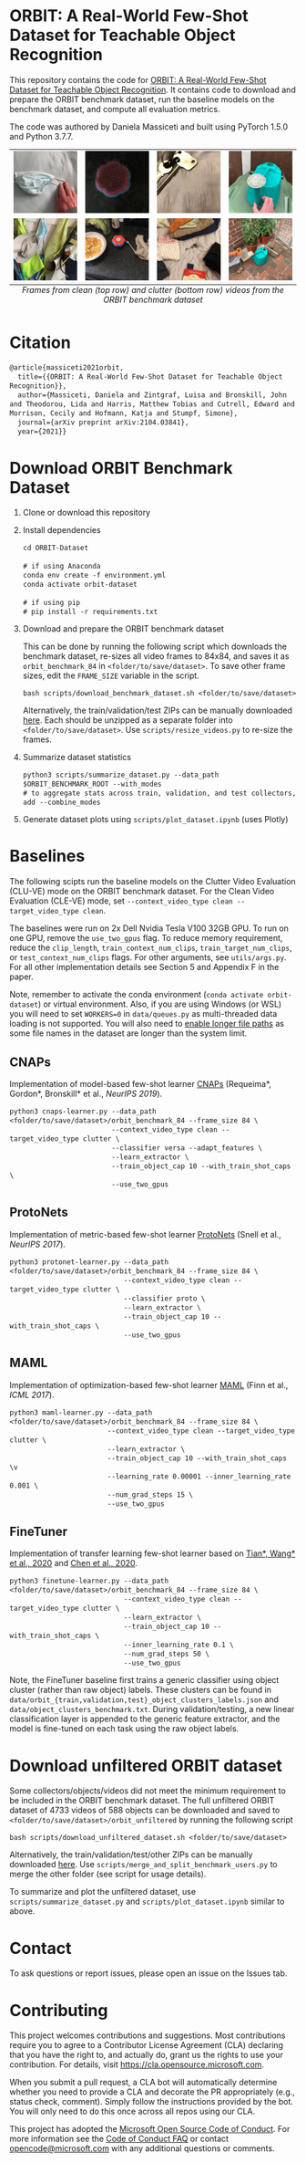 # ORBIT: A Real-World Few-Shot Dataset for Teachable Object Recognition

This repository contains the code for [ORBIT: A Real-World Few-Shot Dataset for Teachable Object Recognition](https://arxiv.org/abs/2104.03841). It contains code to download and prepare the ORBIT benchmark dataset, run the baseline models on the benchmark dataset, and compute all evaluation metrics.

The code was authored by Daniela Massiceti and built using PyTorch 1.5.0 and Python 3.7.7.

<table>
  <tr>
    <td><img src="docs/facemask.PNG" alt="clean frame of facemask" width = 140px></td>
    <td><img src="docs/hairbrush.PNG" alt="clean frame of hairbrush" width = 140px></td>
    <td><img src="docs/keys.PNG" alt="clean frame of keys" width = 140px></td>
    <td><img src="docs/watering can.PNG" alt="clean frame of a watering can" width = 140px></td>
   </tr> 
   <tr>
      <td><img src="docs/facemask_clutter.PNG" alt="clutter frame of facemask" width = 140px></td>
      <td><img src="docs/hairbrush_clutter.PNG" alt="clutter frame of hairbrush" width = 140px></td>
      <td><img src="docs/keys_clutter.PNG" alt="clutter frame of keys" width = 140px></td>
      <td><img src="docs/wateringcan_clutter.PNG" alt="clutter frame of watering can" width = 140px></td>
   </tr>
   <caption style="caption-side:bottom"> <i>Frames from clean (top row) and clutter (bottom row) videos from the ORBIT benchmark dataset</i></caption>
</table>

# Citation
```
@article{massiceti2021orbit,
  title={{ORBIT: A Real-World Few-Shot Dataset for Teachable Object Recognition}},
  author={Massiceti, Daniela and Zintgraf, Luisa and Bronskill, John and Theodorou, Lida and Harris, Matthew Tobias and Cutrell, Edward and Morrison, Cecily and Hofmann, Katja and Stumpf, Simone},
  journal={arXiv preprint arXiv:2104.03841},
  year={2021}}
```

# Download ORBIT Benchmark Dataset

1. Clone or download this repository
2. Install dependencies
   ```
   cd ORBIT-Dataset

   # if using Anaconda
   conda env create -f environment.yml
   conda activate orbit-dataset

   # if using pip
   # pip install -r requirements.txt
   ```
3. Download and prepare the ORBIT benchmark dataset

   This can be done by running the following script which downloads the benchmark dataset, re-sizes all video frames to 84x84, and saves it as `orbit_benchmark_84` in `<folder/to/save/dataset>`. To save other frame sizes, edit the `FRAME_SIZE` variable in the script.
   
   ```
   bash scripts/download_benchmark_dataset.sh <folder/to/save/dataset>
   ```

   Alternatively, the train/validation/test ZIPs can be manually downloaded [here](https://city.figshare.com/articles/dataset/_/14294597). Each should be unzipped as a separate folder into `<folder/to/save/dataset>`. Use `scripts/resize_videos.py` to re-size the frames.
   
4. Summarize dataset statistics
   ```
   python3 scripts/summarize_dataset.py --data_path $ORBIT_BENCHMARK_ROOT --with_modes 
   # to aggregate stats across train, validation, and test collectors, add --combine_modes
   ```
5. Generate dataset plots using `scripts/plot_dataset.ipynb` (uses Plotly)

# Baselines

The following scipts run the baseline models on the Clutter Video Evaluation (CLU-VE) mode on the ORBIT benchmark dataset. For the Clean Video Evaluation (CLE-VE) mode, set `--context_video_type clean --target_video_type clean`.

The baselines were run on 2x Dell Nvidia Tesla V100 32GB GPU. To run on one GPU, remove the `use_two_gpus` flag. To reduce memory requirement, reduce the `clip_length`, `train_context_num_clips`, `train_target_num_clips`, or `test_context_num_clips` flags. For other arguments, see `utils/args.py`. For all other implementation details see Section 5 and Appendix F in the paper.

Note, remember to activate the conda environment (`conda activate orbit-dataset`) or virtual environment. Also, if you are using Windows (or WSL) you will need to set `WORKERS=0` in `data/queues.py` as multi-threaded data loading is not supported. You will also need to [enable longer file paths](https://docs.microsoft.com/en-us/windows/win32/fileio/maximum-file-path-limitation#enable-long-paths-in-windows-10-version-1607-and-later) as some file names in the dataset are longer than the system limit.

## CNAPs
Implementation of model-based few-shot learner [CNAPs](https://arxiv.org/abs/1906.07697) (Requeima*, Gordon*, Bronskill* et al., _NeurIPS 2019_).

```
python3 cnaps-learner.py --data_path <folder/to/save/dataset>/orbit_benchmark_84 --frame_size 84 \
                         --context_video_type clean --target_video_type clutter \
                         --classifier versa --adapt_features \
                         --learn_extractor \
                         --train_object_cap 10 --with_train_shot_caps \
                         --use_two_gpus 
```

## ProtoNets

Implementation of metric-based few-shot learner [ProtoNets](https://arxiv.org/abs/1703.05175) (Snell et al., _NeurIPS 2017_).

```
python3 protonet-learner.py --data_path <folder/to/save/dataset>/orbit_benchmark_84 --frame_size 84 \
                            --context_video_type clean --target_video_type clutter \
                            --classifier proto \
                            --learn_extractor \
                            --train_object_cap 10 --with_train_shot_caps \
                            --use_two_gpus
```

## MAML

Implementation of optimization-based few-shot learner [MAML](https://arxiv.org/abs/1703.03400) (Finn et al., _ICML 2017_).
```
python3 maml-learner.py --data_path <folder/to/save/dataset>/orbit_benchmark_84 --frame_size 84 \
                        --context_video_type clean --target_video_type clutter \
                        --learn_extractor \
                        --train_object_cap 10 --with_train_shot_caps \v
                        --learning_rate 0.00001 --inner_learning_rate 0.001 \
                        --num_grad_steps 15 \
                        --use_two_gpus
```

## FineTuner

Implementation of transfer learning few-shot learner based on [Tian*, Wang* et al., 2020](https://arxiv.org/abs/2003.11539) and [Chen et al., 2020](https://arxiv.org/abs/2003.04390).
```
python3 finetune-learner.py --data_path <folder/to/save/dataset>/orbit_benchmark_84 --frame_size 84 \
                            --context_video_type clean --target_video_type clutter \
                            --learn_extractor \
                            --train_object_cap 10 --with_train_shot_caps \
                            --inner_learning_rate 0.1 \
                            --num_grad_steps 50 \
                            --use_two_gpus
```
Note, the FineTuner baseline first trains a generic classifier using object cluster (rather than raw object) labels. These clusters can be found in `data/orbit_{train,validation,test}_object_clusters_labels.json` and `data/object_clusters_benchmark.txt`. During validation/testing, a new linear classification layer is appended to the generic feature extractor, and the model is fine-tuned on each task using the raw object labels.

# Download unfiltered ORBIT dataset

Some collectors/objects/videos did not meet the minimum requirement to be included in the ORBIT benchmark dataset. The full unfiltered ORBIT dataset of 4733 videos of 588 objects can be downloaded and saved to `<folder/to/save/dataset>/orbit_unfiltered` by running the following script
```
bash scripts/download_unfiltered_dataset.sh <folder/to/save/dataset>
```
Alternatively, the train/validation/test/other ZIPs can be manually downloaded [here](https://city.figshare.com/articles/dataset/_/14294597). Use `scripts/merge_and_split_benchmark_users.py` to merge the other folder (see script for usage details).

To summarize and plot the unfiltered dataset, use `scripts/summarize_dataset.py` and `scripts/plot_dataset.ipynb` similar to above.

# Contact

To ask questions or report issues, please open an issue on the Issues tab.

# Contributing

This project welcomes contributions and suggestions.  Most contributions require you to agree to a
Contributor License Agreement (CLA) declaring that you have the right to, and actually do, grant us
the rights to use your contribution. For details, visit https://cla.opensource.microsoft.com.

When you submit a pull request, a CLA bot will automatically determine whether you need to provide
a CLA and decorate the PR appropriately (e.g., status check, comment). Simply follow the instructions
provided by the bot. You will only need to do this once across all repos using our CLA.

This project has adopted the [Microsoft Open Source Code of Conduct](https://opensource.microsoft.com/codeofconduct/).
For more information see the [Code of Conduct FAQ](https://opensource.microsoft.com/codeofconduct/faq/) or
contact [opencode@microsoft.com](mailto:opencode@microsoft.com) with any additional questions or comments.
